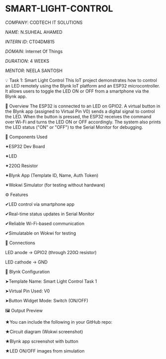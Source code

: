 # SMART-LIGHT-CONTROL

*COMPANY*: CODTECH IT SOLUTIONS

*NAME*: N.SUHEAL AHAMED

*INTERN ID*: CT04DM815

*DOMAIN*: Internet Of Things

*DURATION*: 4 WEEKS

*MENTOR*: NEELA SANTOSH

💡 Task 1: Smart Light Control 
This IoT project demonstrates how to control an LED remotely using the Blynk IoT platform and an ESP32 microcontroller. It allows users to toggle the LED ON or OFF from a smartphone via the Blynk app.

📲 Overview
The ESP32 is connected to an LED on GPIO2. A virtual button in the Blynk app (assigned to Virtual Pin V0) sends a digital signal to control the LED. When the button is pressed, the ESP32 receives the command over Wi-Fi and turns the LED ON or OFF accordingly. The system also prints the LED status ("ON" or "OFF") to the Serial Monitor for debugging.



🧰 Components Used

 ✦ESP32 Dev Board

✦LED

✦220Ω Resistor

✦Blynk App (Template ID, Name, Auth Token)

✦Wokwi Simulator (for testing without hardware)



⚙️ Features

✔LED control via smartphone app

✔Real-time status updates in Serial Monitor

✔Reliable Wi-Fi-based communication

✔Simulatable on Wokwi for testing



🔌 Connections

LED anode → GPIO2 (through 220Ω resistor)

LED cathode → GND



📱 Blynk Configuration

➤Template Name: Smart Light Control Task 1

➤Virtual Pin Used: V0

➤Button Widget Mode: Switch (ON/OFF)



🖼️ Output Preview

★You can include the following in your GitHub repo:

★Circuit diagram (Wokwi screenshot)

★Blynk app screenshot with button

★LED ON/OFF images from simulation

